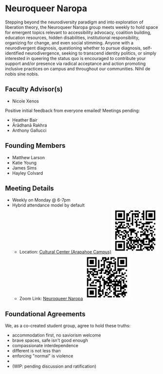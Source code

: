
Neuroqueer Naropa
=================

Stepping beyond the neurodiversity paradigm and into exploration of liberation theory, the Neuroqueer Naropa group meets weekly to hold space for emergent topics relevant to accessibility advocacy, coalition building, education resources, hidden disabilities, institutional responsibility, organizing for change, and even social stimming.  Anyone with a neurodivergent diagnosis, questioning whether to pursue diagnosis, self-identified neurodivergence, seeking to transcend identity politics, or simply interested in queering the status quo is encouraged to contribute your support and/or presence via radical acceptance and action promoting inclusive practices on campus and throughout our communities.  Nihil de nobis sine nobis.


Faculty Advisor(s)
------------------

 * Nicole Xenos

Positive initial feedback from everyone emailed!  Meetings pending:

 * Heather Bair
 * Ārādhanā Rakhra
 * Anthony Gallucci


Founding Members
----------------

 * Matthew Larson
 * Katie Young
 * James Sims
 * Hayley Colvard


Meeting Details
---------------

 * Weekly on Monday @ 6-7pm
 * Hybrid attendance model by default
   * Location: [Cultural Center (Arapahoe Campus)](https://goo.gl/maps/awWU74AiM9CK9LsGA)
     <img alt="Location Map QR Code" src="./map.png" width="150px" height="150px" />
   * Zoom Link: [Neuroqueer Naropa](https://naropa.zoom.us/my/neuroqueer)
     <img alt="Zoom Link QR Code" src="./zoom.png" width="150px" height="150px" />


Foundational Agreements
-----------------------

We, as a co-created student group, agree to hold these truths:

 * accommodation first, no saviorism welcome
 * brave spaces, safe isn't good enough
 * compassionate interdependence
 * different is not less than
 * enforcing "normal" is violence
 * 
 * (WIP: pending discussion and ratification)

